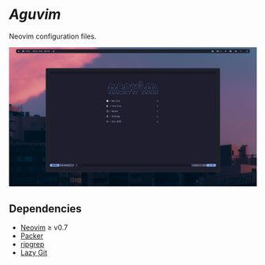 # *Aguvim*
Neovim configuration files.

![img](resources/greeter.png)

## Dependencies
- [Neovim](https://github.com/neovim/neovim) ≥ v0.7
- [Packer](https://github.com/wbthomason/packer.nvim)
- [ripgrep](https://github.com/BurntSushi/ripgrep)
- [Lazy Git](https://github.com/jesseduffield/lazygit)
